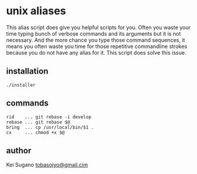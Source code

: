 # unix aliases

This alias script does give you helpful scripts for you.
Often you waste your time typing bunch of verbose commands and its arguments but it is not necessary.
And the more chance you type those command sequences, it means you
often waste you time for those repetitive commandline strokes because you do not have any alias for it. This script does solve this issue.

## installation

```
./installer
```

## commands

```
rid    ... git rebase -i develop
rebase ... git rebase $@
bring  ... cp /usr/local/bin/$1 .
cx     ... chmod +x $@ 
```

## author

Kei Sugano tobasojyo@gmail.cim
